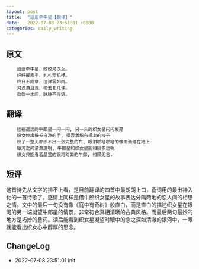 ```yaml
---
layout: post
title:  "迢迢牵牛星【翻译】"
date:   2022-07-08 23:51:01 +0800
categories: daily_writing
---
```

##	原文
		迢迢牵牛星，皎皎河汉女。
		纤纤擢素手，札札弄机杼。
		终日不成章，泣涕零如雨。
		河汉清且浅，相去复几许。
		盈盈一水间，脉脉不得语。

##	翻译
		挂在遥远的牛郎星一闪一闪, 另一头的织女星闪闪发亮
		织女伸出细长白净的手, 摆弄着织布机上的梭子
		织了一整天都织不出一张完整的布, 眼泪啪嗒啪嗒的像雨滴落在地上
		银河之间清澈透明, 牛郎星和织女星能相隔多远呢
		织女只能看着晶莹的银河对面的牛郎, 相顾无言.

## 短评
这首诗先从文字的排不上看，是目前翻译的四首中最朗朗上口，叠词用的最出神入化的一首诗歌了。感情上同样是借牛郎织女星的故事表达分隔两地的恋人间的相思之情。文中的最后一句没有像《庭中有奇树》般直白，而是直白的描述织女星在银河的另一端凝望牛郎星的情景，非常符合真相清晰的古典风格。而最后两句最妙的地方是巧妙的叠词。读后能看到织女星凝望时眼中的念之深如清澈的银河中，一眼就能看出织女心中醇厚的思念。

##	ChangeLog
- 2022-07-08 23:51:01 init